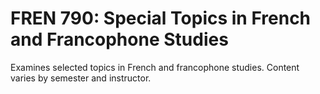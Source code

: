 # FREN 790: Special Topics in French and Francophone Studies

Examines selected topics in French and francophone studies. Content varies by semester and instructor.